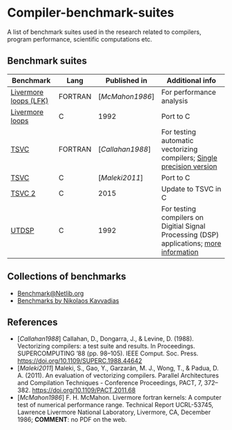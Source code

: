 # Compiler-benchmark-suites
A list of benchmark suites used in the research related to compilers, program performance, scientific computations etc.

## Benchmark suites

| Benchmark                                                                     | Lang    | Published in     | Additional info                                                                                                                                                |
|-------------------------------------------------------------------------------|---------|------------------|----------------------------------------------------------------------------------------------------------------------------------------------------------------|
| [Livermore loops (LFK)](https://www.netlib.org/benchmark/livermore)           | FORTRAN | [_McMahon1986_]  | For performance analysis                                                                                                                                       |
| [Livermore loops](https://www.netlib.org/benchmark/livermorec)                | C       | 1992             | Port to C                                                                                                                                                      |
| [TSVC](https://www.netlib.org/benchmark/vectord)                              | FORTRAN | [_Callahan1988_] | For testing automatic vectorizing compilers; [Single precision version](https://www.netlib.org/benchmark/vectors)                                              |
| [TSVC](http://polaris.cs.uiuc.edu/~maleki1/TSVC.tar.gz)                       | C       | [_Maleki2011_]   | Port to C                                                                                                                                                      |
| [TSVC 2](https://github.com/UoB-HPC/TSVC_2)                                   | C       | 2015             | Update to TSVC in C                                                                                                                                            |
| [UTDSP](http://www.eecg.toronto.edu/~corinna/DSP/infrastructure/UTDSP.tar.gz) | C       | 1992             | For testing compilers on Digitial Signal Processing (DSP) applications; [more information](http://www.eecg.toronto.edu/~corinna/DSP/infrastructure/UTDSP.html) |

## Collections of benchmarks

* [Benchmark@Netlib.org](http://www.netlib.org/benchmark/)
* [Benchmarks by Nikolaos Kavvadias](http://www.nkavvadias.com/benchmarks.html#benchmarks)

## References

* [_Callahan1988_] Callahan, D., Dongarra, J., & Levine, D. (1988). Vectorizing compilers: a test suite and results. In Proceedings. SUPERCOMPUTING ’88 (pp. 98–105). IEEE Comput. Soc. Press. https://doi.org/10.1109/SUPERC.1988.44642
* [_Maleki2011_] Maleki, S., Gao, Y., Garzarán, M. J., Wong, T., & Padua, D. A. (2011). An evaluation of vectorizing compilers. Parallel Architectures and Compilation Techniques - Conference Proceedings, PACT, 7, 372–382. https://doi.org/10.1109/PACT.2011.68
* [_McMahon1986_] F. H. McMahon. Livermore fortran kernels: A computer test of numerical performance range. Technical Report UCRL-53745, Lawrence Livermore National Laboratory, Livermore, CA, December 1986; __COMMENT__: no PDF on the web.